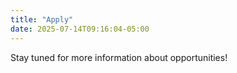 ```yaml
---
title: "Apply"
date: 2025-07-14T09:16:04-05:00
---
```


Stay tuned for more information about opportunities!

